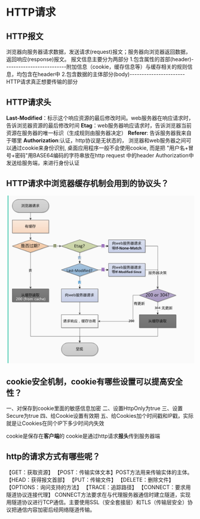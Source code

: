 
# HTTP请求

## HTTP报文

浏览器向服务器请求数据，发送请求(request)报文；服务器向浏览器返回数据，返回响应(response)报文。
报文信息主要分为两部分
1.包含属性的首部(header)--------------------------附加信息（cookie，缓存信息等）与缓存相关的规则信息，均包含在header中
2.包含数据的主体部分(body)-----------------------HTTP请求真正想要传输的部分

## HTTP请求头

**Last-Modified**：标示这个响应资源的最后修改时间。web服务器在响应请求时，告诉浏览器资源的最后修改时间
**Etag**：web服务器响应请求时，告诉浏览器当前资源在服务器的唯一标识（生成规则由服务器决定）
**Referer**: 告诉服务器我来自于哪里
**Authorization**:认证，http协议是无状态的， 浏览器和web服务器之间可以通过cookie来身份识别, 桌面应用程序一般不会使用cookie, 而是把 "用户名+冒号+密码"用BASE64编码的字符串放在http request 中的header Authorization中发送给服务端，来进行身份认证

## HTTP请求中浏览器缓存机制会用到的协议头？

![avatar](./5-http缓存机制.png)

## cookie安全机制，cookie有哪些设置可以提高安全性？

一、对保存到cookie里面的敏感信息加密
二、设置HttpOnly为true
三、设置Secure为true
四、给Cookie设置有效期
五、给Cookies加个时间戳和IP戳，实际就是让Cookies在同个IP下多少时间内失效

cookie是保存在**客户端**的
cookie是通过http请求**报头**传到服务器端

## http的请求方式有哪些呢？

【GET：获取资源】
【POST：传输实体文本】POST方法用来传输实体的主体。
【HEAD：获得报文首部】
【PUT：传输文件】
【DELETE：删除文件】
【OPTIONS：询问支持的方法】
【TRACE：追踪路径】
【CONNECT：要求用隧道协议连接代理】
CONNECT方法要求在与代理服务器通信时建立隧道，实现用隧道协议进行TCP通信。主要使用SSL（安全套接层）和TLS（传输层安全）协议把通信内容加密后经网络隧道传输。
